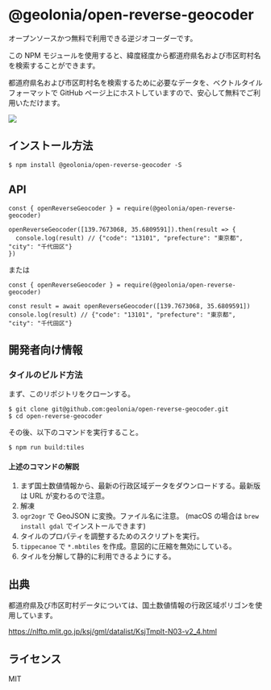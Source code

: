 # @geolonia/open-reverse-geocoder

オープンソースかつ無料で利用できる逆ジオコーダーです。

この NPM モジュールを使用すると、緯度経度から都道府県名および市区町村名を検索することができます。

都道府県名および市区町村名を検索するために必要なデータを、ベクトルタイルフォーマットで GitHub ページ上にホストしていますので、安心して無料でご利用いただけます。

[![](https://www.evernote.com/l/ABXOGEdc9tdDR4d6ouamQAOEbFcQVloRfBAB/image.png)](https://codepen.io/geolonia/pen/oNZLPQP)

## インストール方法

```
$ npm install @geolonia/open-reverse-geocoder -S
```

## API

```
const { openReverseGeocoder } = require(@geolonia/open-reverse-geocoder)

openReverseGeocoder([139.7673068, 35.6809591]).then(result => {
  console.log(result) // {"code": "13101", "prefecture": "東京都", "city": "千代田区"}
})
```

または

```
const { openReverseGeocoder } = require(@geolonia/open-reverse-geocoder)

const result = await openReverseGeocoder([139.7673068, 35.6809591])
console.log(result) // {"code": "13101", "prefecture": "東京都", "city": "千代田区"}
```

## 開発者向け情報

### タイルのビルド方法

まず、このリポジトリをクローンする。

```
$ git clone git@github.com:geolonia/open-reverse-geocoder.git
$ cd open-reverse-geocoder
```

その後、以下のコマンドを実行すること。

```
$ npm run build:tiles
```

#### 上述のコマンドの解説

1. まず国土数値情報から、最新の行政区域データをダウンロードする。最新版は URL が変わるので注意。
2. 解凍
3. `ogr2ogr` で GeoJSON に変換。ファイル名に注意。 (macOS の場合は `brew install gdal` でインストールできます)
4. タイルのプロパティを調整するためのスクリプトを実行。
5. `tippecanoe` で `*.mbtiles` を作成。意図的に圧縮を無効にしている。
6. タイルを分解して静的に利用できるようにする。

## 出典

都道府県及び市区町村データについては、国土数値情報の行政区域ポリゴンを使用しています。

https://nlftp.mlit.go.jp/ksj/gml/datalist/KsjTmplt-N03-v2_4.html

## ライセンス

MIT
